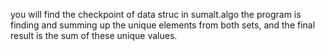 you will find the checkpoint of data struc in sumalt.algo 
the program is finding and summing up the unique elements from both sets, and the final result is the sum of these unique values.


